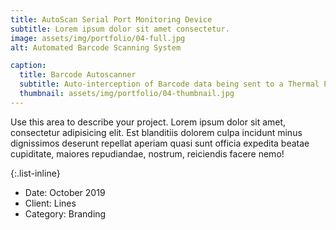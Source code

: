 ```yaml
---
title: AutoScan Serial Port Monitoring Device
subtitle: Lorem ipsum dolor sit amet consectetur.
image: assets/img/portfolio/04-full.jpg
alt: Automated Barcode Scanning System

caption:
  title: Barcode Autoscanner
  subtitle: Auto-interception of Barcode data being sent to a Thermal Printer
  thumbnail: assets/img/portfolio/04-thumbnail.jpg
---
```

Use this area to describe your project. Lorem ipsum dolor sit amet, consectetur adipisicing elit. Est blanditiis dolorem culpa incidunt minus dignissimos deserunt repellat aperiam quasi sunt officia expedita beatae cupiditate, maiores repudiandae, nostrum, reiciendis facere nemo!

{:.list-inline}
- Date: October 2019
- Client: Lines
- Category: Branding


